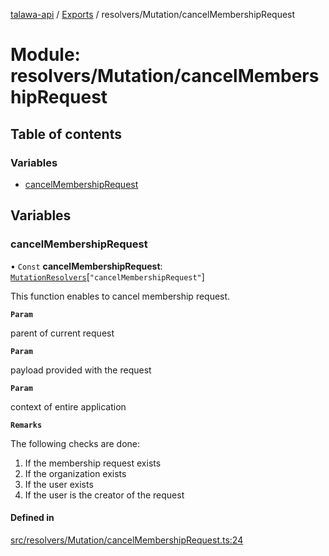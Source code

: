 [talawa-api](../README.md) / [Exports](../modules.md) / resolvers/Mutation/cancelMembershipRequest

# Module: resolvers/Mutation/cancelMembershipRequest

## Table of contents

### Variables

- [cancelMembershipRequest](resolvers_Mutation_cancelMembershipRequest.md#cancelmembershiprequest)

## Variables

### cancelMembershipRequest

• `Const` **cancelMembershipRequest**: [`MutationResolvers`](types_generatedGraphQLTypes.md#mutationresolvers)[``"cancelMembershipRequest"``]

This function enables to cancel membership request.

**`Param`**

parent of current request

**`Param`**

payload provided with the request

**`Param`**

context of entire application

**`Remarks`**

The following checks are done:
1. If the membership request exists
2. If the organization exists
3. If the user exists
4. If the user is the creator of the request

#### Defined in

[src/resolvers/Mutation/cancelMembershipRequest.ts:24](https://github.com/PalisadoesFoundation/talawa-api/blob/e69119f/src/resolvers/Mutation/cancelMembershipRequest.ts#L24)
